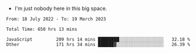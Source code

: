 - I'm just nobody here in this big space.


<!--START_SECTION:waka-->

```text
From: 18 July 2022 - To: 19 March 2023

Total Time: 650 hrs 13 mins

JavaScript         209 hrs 14 mins ████████░░░░░░░░░░░░░░░░░   32.18 %
Other              171 hrs 34 mins ██████▓░░░░░░░░░░░░░░░░░░   26.39 %
```

<!--END_SECTION:waka-->

